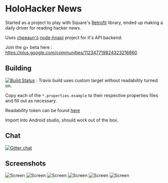 HoloHacker News
================

Started as a project to play with Square's [Retrofit](https://square.github.io/retrofit/) library, ended up making a daily driver for reading hacker news.

Uses [cheeaun's](http://cheeaun.com/) [node-hnapi](https://github.com/cheeaun/node-hnapi/) project for it's API backend.


Join the g+ beta here : https://plus.google.com/communities/112347719824323216860

Building
---
[![Build Status](https://travis-ci.org/dinosaurwithakatana/holo_hacker_news.svg?branch=master)](https://travis-ci.org/dinosaurwithakatana/holo_hacker_news) : Travis build uses custom target without readability turned on.

Copy each of the `*.properties.example` to their respective properties files and fill out as necessary.

Readability token can be found [here](https://www.readability.com/settings/account)

Import into Android studio, should work out of the box.

Chat
--
[![Gitter chat](https://badges.gitter.im/dinosaurwithakatana/holo_hacker_news.png)](https://gitter.im/dinosaurwithakatana/holo_hacker_news)

Screenshots
---

![Screen](https://github.com/dinosaurwithakatana/holo_hacker_news/raw/master/screenshots/2014-05-24%2001.41.35.png)
![Screen](https://github.com/dinosaurwithakatana/holo_hacker_news/raw/master/screenshots/2014-05-24%2001.41.32.png)
![Screen](https://github.com/dinosaurwithakatana/holo_hacker_news/raw/master/screenshots/2014-05-24%2001.41.40.png)
![Screen](https://github.com/dinosaurwithakatana/holo_hacker_news/raw/master/screenshots/2014-05-24%2001.41.47.png)
![Screen](https://github.com/dinosaurwithakatana/holo_hacker_news/raw/master/screenshots/2014-05-24%2001.41.52.png)
![Screen](https://github.com/dinosaurwithakatana/holo_hacker_news/raw/master/screenshots/2014-05-24%2001.41.58.png)


